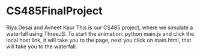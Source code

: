 # CS485FinalProject 
Riya Desai and Avneet Kaur
This is our CS485 project, where we simulate a waterfall using ThreeJS. 
To start the animation: python main.js and click the local host link, it will take you to the page, next you click on main.html, that will take you to the waterfall.
